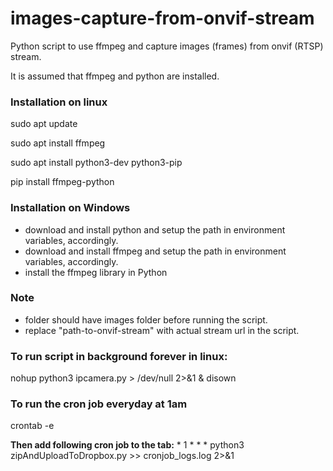# images-capture-from-onvif-stream
Python script to use ffmpeg and capture images (frames) from onvif (RTSP) stream.

It is assumed that ffmpeg and python are installed.

### Installation on linux
sudo apt update

sudo apt install ffmpeg

sudo apt install python3-dev python3-pip

pip install ffmpeg-python

### Installation on Windows
- download and install python and setup the path in environment variables, accordingly.
- download and install ffmpeg and setup the path in environment variables, accordingly.
- install the ffmpeg library in Python

### Note
- folder should have images folder before running the script.
- replace "path-to-onvif-stream" with actual stream url in the script.

### To run script in background forever in linux:
nohup python3 ipcamera.py > /dev/null 2>&1 & disown

### To run the cron job everyday at 1am
crontab -e

**Then add following cron job to the tab:**
\* 1 * * * python3 zipAndUploadToDropbox.py >> cronjob_logs.log 2>&1